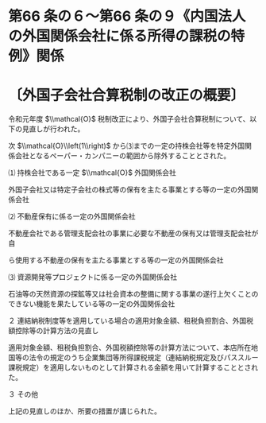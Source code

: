 # 第66 条の６～第66 条の９《内国法人の外国関係会社に係る所得の課税の特例》関係

# 〔外国子会社合算税制の改正の概要〕

令和元年度 $\\mathcal{O}$ 税制改正により、外国子会社合算税制について、以下の見直しが行われた。

次 $\\mathcal{O}\\left(1\\right)$ から⑶までの一定の持株会社等を特定外国関係会社となるペーパー・カンパニーの範囲から除外することとされた。

⑴ 持株会社である一定 $\\mathcal{O}$ 外国関係会社

外国子会社又は特定子会社の株式等の保有を主たる事業とする等の一定の外国関係会社

⑵ 不動産保有に係る一定の外国関係会社

不動産会社である管理支配会社の事業に必要な不動産の保有又は管理支配会社が自

ら使用する不動産の保有を主たる事業とする等の一定の外国関係会社

⑶ 資源開発等プロジェクトに係る一定の外国関係会社

石油等の天然資源の探鉱等又は社会資本の整備に関する事業の遂行上欠くことのできない機能を果たしている等の一定の外国関係会社

２ 連結納税制度等を適用している場合の適用対象金額、租税負担割合、外国税額控除等の計算方法の見直し

適用対象金額、租税負担割合、外国税額控除等の計算方法について、本店所在地国等の法令の規定のうち企業集団等所得課税規定（連結納税規定及びパススルー課税規定）を適用しないものとして計算される金額を用いて計算することとされた。

３ その他

上記の見直しのほか、所要の措置が講じられた。